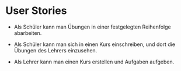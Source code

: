# User Stories

+ Als Schüler kann man Übungen in einer festgelegten Reihenfolge abarbeiten.

+ Als Schüler kann man sich in einen Kurs einschreiben, und dort die Übungen des Lehrers einzusehen.

+ Als Lehrer kann man einen Kurs erstellen und Aufgaben aufgeben.